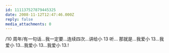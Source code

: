 ```yaml
---
id: 111137527879445325
date: 2008-11-12T12:47:46.000Z
reply: false
media_attachments: 0
---
```


/10 周年/有一句话...我一定要...连续四次...讲给小 13 听... 那就是...我爱小 13...我爱小 13...我爱小 13...我爱小 13.!


